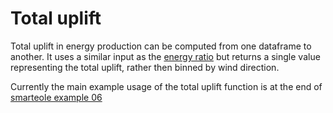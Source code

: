 # Total uplift

Total uplift in energy production can be computed from one dataframe to another.  It uses a similar input as the [energy ratio](energy_ratio) but returns a single value representing the total uplift, rather then binned by wind direction.

Currently the main example usage of the total uplift function is at the end of [smarteole example 06](https://github.com/NREL/flasc/blob/main/examples_smarteole/06_wake_steering_energy_ratio_analysis.ipynb)